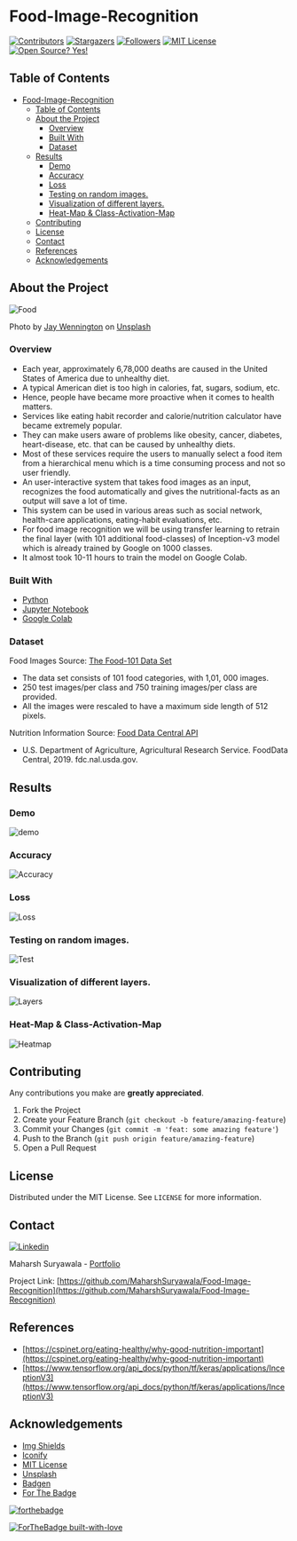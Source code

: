 # Food-Image-Recognition

<!-- PROJECT SHIELDS -->
[![Contributors][contributors-shield]][contributors-url]
[![Stargazers](https://img.shields.io/github/stars/MaharshSuryawala/Food-Image-Recognition?style=flat-square)]()
[![Followers](https://img.shields.io/github/followers/MaharshSuryawala?style=flat-square)](https://github.com/MaharshSuryawala)
[![MIT License][license-shield]][license-url]
[![Open Source? Yes!](https://badgen.net/badge/Open%20Source%20%3F/Yes%21/blue?icon=github)](https://github.com/MaharshSuryawala/Food-Image-Recognition)

<!-- TABLE OF CONTENTS -->
## Table of Contents

- [Food-Image-Recognition](#food-image-recognition)
  - [Table of Contents](#table-of-contents)
  - [About the Project](#about-the-project)
    - [Overview](#overview)
    - [Built With](#built-with)
    - [Dataset](#dataset)
  - [Results](#results)
    - [Demo](#demo)
    - [Accuracy](#accuracy)
    - [Loss](#loss)
    - [Testing on random images.](#testing-on-random-images)
    - [Visualization of different layers.](#visualization-of-different-layers)
    - [Heat-Map & Class-Activation-Map](#heat-map--class-activation-map)
  - [Contributing](#contributing)
  - [License](#license)
  - [Contact](#contact)
  - [References](#references)
  - [Acknowledgements](#acknowledgements)

## About the Project

![Food](.images/Head.jpg)

<span>Photo by <a href="https://unsplash.com/@jaywennington?utm_source=unsplash&amp;utm_medium=referral&amp;utm_content=creditCopyText">Jay Wennington</a> on <a href="https://unsplash.com/s/photos/food?utm_source=unsplash&amp;utm_medium=referral&amp;utm_content=creditCopyText">Unsplash</a></span>

### Overview

* Each year, approximately 6,78,000 deaths are caused in the United States of America due to unhealthy diet. 
* A typical American diet is too high in calories, fat, sugars, sodium, etc. 
* Hence, people have became more proactive when it comes to health matters. 
* Services like eating habit recorder and calorie/nutrition calculator have became extremely popular. 
* They can make users aware of problems like obesity, cancer, diabetes, heart-disease, etc. that can be caused by unhealthy diets.
* Most of these services require the users to manually select a food item from a hierarchical menu which is a time consuming process and not so user friendly.   
* An user-interactive system that takes food images as an input, recognizes the food automatically and gives the nutritional-facts as an output will save a lot of time. 
* This system can be used in various areas such as social network, health-care applications, eating-habit evaluations, etc.
* For food image recognition we will be using transfer learning to retrain the final layer (with 101 additional food-classes) of Inception-v3 model which is already trained by Google on 1000 classes.
* It almost took 10-11 hours to train the model on Google Colab.    

### Built With

* [Python](https://www.python.org/)
* [Jupyter Notebook](https://jupyter.org/)
* [Google Colab](https://colab.research.google.com/)

### Dataset


Food Images Source: [The Food-101 Data Set](https://data.vision.ee.ethz.ch/cvl/datasets_extra/food-101/)
  
  * The data set consists of 101 food categories, with 1,01, 000 images.
  * 250 test images/per class and 750 training images/per class are provided.
  * All the images were rescaled to have a maximum side length of 512 pixels. 

Nutrition Information Source: [Food Data Central API](https://fdc.nal.usda.gov/api-guide.html#bkmk-3)

  * U.S. Department of Agriculture, Agricultural Research Service. FoodData Central, 2019. fdc.nal.usda.gov. 

## Results

### Demo

![demo](.images/Demo.jpg)

### Accuracy

![Accuracy](.images/accuracy.png)

### Loss

![Loss](.images/loss.png)

### Testing on random images.

![Test](.images/test.png)

### Visualization of different layers.

![Layers](.images/layers.png)

### Heat-Map & Class-Activation-Map 

![Heatmap](.images/heatmap.png)

<!-- CONTRIBUTING -->
## Contributing  

Any contributions you make are **greatly appreciated**.

1. Fork the Project
2. Create your Feature Branch (`git checkout -b feature/amazing-feature`)
3. Commit your Changes (`git commit -m 'feat: some amazing feature'`)
4. Push to the Branch (`git push origin feature/amazing-feature`)
5. Open a Pull Request

<!-- LICENSE -->
## License

Distributed under the MIT License. See `LICENSE` for more information.

<!-- CONTACT -->
## Contact
[![Linkedin](https://api.iconify.design/openmoji:linkedin.svg?width=40&height=40)](https://www.linkedin.com/in/maharsh-suryawala-05410312b/) 

Maharsh Suryawala - [Portfolio](https://maharshsuryawala.github.io/maharshsuryawala/)

Project Link: [https://github.com/MaharshSuryawala/Food-Image-Recognition](https://github.com/MaharshSuryawala/Food-Image-Recognition)

## References

* [https://cspinet.org/eating-healthy/why-good-nutrition-important](https://cspinet.org/eating-healthy/why-good-nutrition-important)
* [https://www.tensorflow.org/api_docs/python/tf/keras/applications/InceptionV3](https://www.tensorflow.org/api_docs/python/tf/keras/applications/InceptionV3)

<!-- ACKNOWLEDGEMENTS -->
## Acknowledgements
* [Img Shields](https://shields.io)
* [Iconify](https://iconify.design/)
* [MIT License](https://opensource.org/licenses/MIT)
* [Unsplash](https://unsplash.com/)
* [Badgen](https://badgen.net/)
* [For The Badge](https://forthebadge.com/)


[![forthebadge](https://forthebadge.com/images/badges/made-with-python.svg)](https://forthebadge.com)


[![ForTheBadge built-with-love](http://ForTheBadge.com/images/badges/built-with-love.svg)](https://github.com/MaharshSuryawala)


<!-- MARKDOWN LINKS -->
<!-- https://www.markdownguide.org/basic-syntax/#reference-style-links -->
[contributors-shield]: https://img.shields.io/github/contributors/MaharshSuryawala/Food-Image-Recognition?style=flat-square 
[contributors-url]: https://github.com/MaharshSuryawala/Food-Image-Recognition/graphs/contributors
[license-shield]: https://img.shields.io/github/license/MaharshSuryawala/Food-Image-Recognition?style=flat-square?style=flat-square
[license-url]: https://github.com/MaharshSuryawala/Food-Image-Recognition?style=flat-square/blob/master/LICENSE.txt
